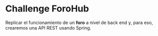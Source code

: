 # Challenge ForoHub
Replicar el funcionamiento de un **foro** a nivel de back end y, para eso, crearemos una API REST usando Spring.

